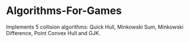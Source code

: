 # Algorithms-For-Games
Implements 5 collision algorithms: Quick Hull, Minkowski Sum, Minkowski Difference, Point Convex Hull and GJK.
